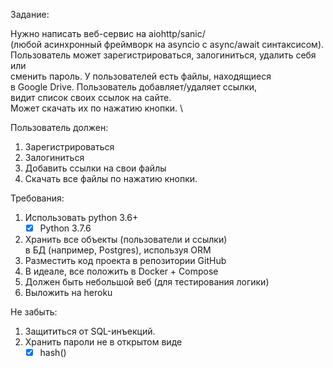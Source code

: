 Задание:

Нужно написать веб-сервис на aiohttp/sanic/\
(любой асинхронный фреймворк на asyncio с async/await синтаксисом).\
Пользователь может зарегистрироваться, залогиниться, удалить себя или\
сменить пароль.  У пользователей есть файлы, находящиеся\
в Google Drive. Пользователь добавляет/удаляет ссылки,\
видит список своих ссылок на сайте.\
Может скачать их по нажатию кнопки. \

Пользователь должен:
1. Зарегистрироваться
2. Залогиниться
3. Добавить ссылки на свои файлы
4. Скачать все файлы по нажатию кнопки.

Требования: 
1. Использовать python 3.6+
    - [x] Python 3.7.6
2. Хранить все объекты (пользователи и ссылки)\
в БД (например, Postgres), используя ORM 
3. Разместить код проекта в репозитории GitHub
4. В идеале, все положить в Docker + Compose
5. Должен быть небольшой веб (для тестирования логики)
6. Выложить на heroku

Не забыть:
1. Защититься от SQL-инъекций.
2. Хранить пароли не в открытом виде
    - [x] hash()
